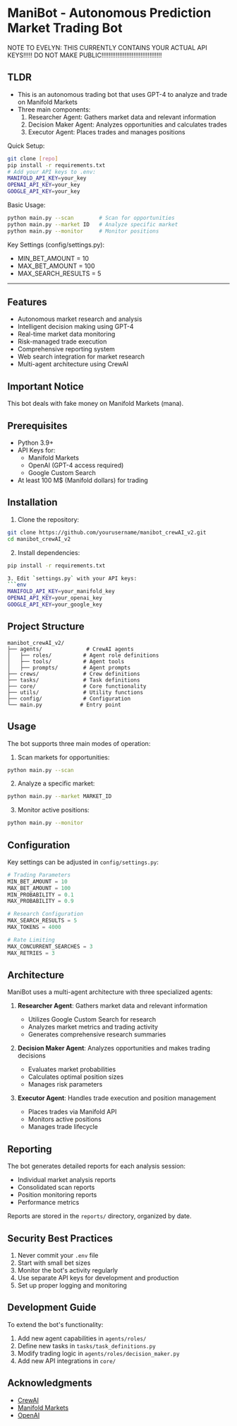 # ManiBot - Autonomous Prediction Market Trading Bot
NOTE TO EVELYN: THIS CURRENTLY CONTAINS YOUR ACTUAL API KEYS!!!!! DO NOT MAKE PUBLIC!!!!!!!!!!!!!!!!!!!!!!!!!!!!!!!!!!
## TLDR
- This is an autonomous trading bot that uses GPT-4 to analyze and trade on Manifold Markets
- Three main components:
  1. Researcher Agent: Gathers market data and relevant information
  2. Decision Maker Agent: Analyzes opportunities and calculates trades
  3. Executor Agent: Places trades and manages positions

Quick Setup:
```bash
git clone [repo]
pip install -r requirements.txt
# Add your API keys to .env:
MANIFOLD_API_KEY=your_key
OPENAI_API_KEY=your_key
GOOGLE_API_KEY=your_key
```

Basic Usage:
```bash
python main.py --scan        # Scan for opportunities
python main.py --market ID   # Analyze specific market
python main.py --monitor     # Monitor positions
```

Key Settings (config/settings.py):
- MIN_BET_AMOUNT = 10
- MAX_BET_AMOUNT = 100
- MAX_SEARCH_RESULTS = 5
------------------------------------------------------------------------------------------------

## Features

- Autonomous market research and analysis
- Intelligent decision making using GPT-4
- Real-time market data monitoring
- Risk-managed trade execution
- Comprehensive reporting system
- Web search integration for market research
- Multi-agent architecture using CrewAI

## Important Notice

This bot deals with fake money on Manifold Markets (mana).

## Prerequisites

- Python 3.9+
- API Keys for:
  - Manifold Markets
  - OpenAI (GPT-4 access required)
  - Google Custom Search
- At least 100 M$ (Manifold dollars) for trading

## Installation

1. Clone the repository:
```bash
git clone https://github.com/yourusername/manibot_crewAI_v2.git
cd manibot_crewAI_v2
```

2. Install dependencies:
```bash
pip install -r requirements.txt

3. Edit `settings.py` with your API keys:
```env
MANIFOLD_API_KEY=your_manifold_key
OPENAI_API_KEY=your_openai_key
GOOGLE_API_KEY=your_google_key
```

## Project Structure

```
manibot_crewAI_v2/
├── agents/              # CrewAI agents
│   ├── roles/          # Agent role definitions
│   ├── tools/          # Agent tools
│   ├── prompts/        # Agent prompts
├── crews/              # Crew definitions
├── tasks/              # Task definitions
├── core/               # Core functionality
├── utils/              # Utility functions
├── config/             # Configuration
└── main.py            # Entry point
```

## Usage

The bot supports three main modes of operation:

1. Scan markets for opportunities:
```bash
python main.py --scan
```

2. Analyze a specific market:
```bash
python main.py --market MARKET_ID
```

3. Monitor active positions:
```bash
python main.py --monitor
```

## Configuration

Key settings can be adjusted in `config/settings.py`:

```python
# Trading Parameters
MIN_BET_AMOUNT = 10
MAX_BET_AMOUNT = 100
MIN_PROBABILITY = 0.1
MAX_PROBABILITY = 0.9

# Research Configuration
MAX_SEARCH_RESULTS = 5
MAX_TOKENS = 4000

# Rate Limiting
MAX_CONCURRENT_SEARCHES = 3
MAX_RETRIES = 3
```

## Architecture

ManiBot uses a multi-agent architecture with three specialized agents:

1. **Researcher Agent**: Gathers market data and relevant information
   - Utilizes Google Custom Search for research
   - Analyzes market metrics and trading activity
   - Generates comprehensive research summaries

2. **Decision Maker Agent**: Analyzes opportunities and makes trading decisions
   - Evaluates market probabilities
   - Calculates optimal position sizes
   - Manages risk parameters

3. **Executor Agent**: Handles trade execution and position management
   - Places trades via Manifold API
   - Monitors active positions
   - Manages trade lifecycle

## Reporting

The bot generates detailed reports for each analysis session:
- Individual market analysis reports
- Consolidated scan reports
- Position monitoring reports
- Performance metrics

Reports are stored in the `reports/` directory, organized by date.

## Security Best Practices

1. Never commit your `.env` file
2. Start with small bet sizes
3. Monitor the bot's activity regularly
4. Use separate API keys for development and production
5. Set up proper logging and monitoring

## Development Guide

To extend the bot's functionality:

1. Add new agent capabilities in `agents/roles/`
2. Define new tasks in `tasks/task_definitions.py`
3. Modify trading logic in `agents/roles/decision_maker.py`
4. Add new API integrations in `core/`


## Acknowledgments

- [CrewAI](https://github.com/joaomdmoura/crewai)
- [Manifold Markets](https://manifold.markets)
- [OpenAI](https://openai.com)

